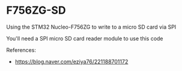 # F756ZG-SD

Using the STM32 Nucleo-F756ZG to write to a micro SD card via SPI

You'll need a SPI micro SD card reader module to use this code

References:
- https://blog.naver.com/eziya76/221188701172
